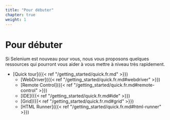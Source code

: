 ```yaml
---
title: "Pour débuter"
chapter: true
weight: 1
---
```


# Pour débuter

Si Selenium est nouveau pour vous,
nous vous proposons quelques ressources qui
pourront vous aider à vous mettre à niveau très rapidement.

* [Quick tour]({{< ref "/getting_started/quick.fr.md" >}})
  * [WebDriver]({{< ref "/getting_started/quick.fr.md#webdriver" >}})
  * [Remote Control]({{< ref "/getting_started/quick.fr.md#remote-control" >}})
  * [IDE]({{< ref "/getting_started/quick.fr.md#ide" >}})
  * [Grid]({{< ref "/getting_started/quick.fr.md#grid" >}})
  * [HTML Runner]({{< ref "/getting_started/quick.fr.md#html-runner" >}})